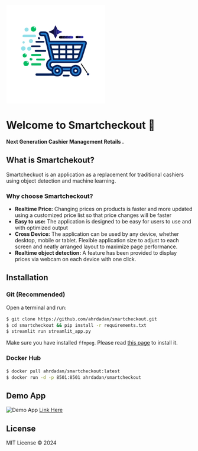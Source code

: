 ![test](/static/logo200.svg)

# Welcome to Smartcheckout 👋

**Next Generation Cashier Management Retails .**

## What is Smartchekout?

Smartcheckuot is an application as a replacement for traditional cashiers using object detection and machine learning.

### Why choose Smartcheckout?

- **Realtime Price:** Changing prices on products is faster and more updated using a customized price list so that price changes will be faster
- **Easy to use:** The application is designed to be easy for users to use and with optimized output
- **Cross Device:** The application can be used by any device, whether desktop, mobile or tablet. Flexible application size to adjust to each screen and neatly arranged layout to maximize page performance.
- **Realtime object detection:** A feature has been provided to display prices via webcam on each device with one click.

## Installation

### Git (Recommended)

Open a terminal and run:

```bash
$ git clone https://github.com/ahrdadan/smartcheckout.git
$ cd smartcheckout && pip install -r requirements.txt
$ streamlit run streamlit_app.py
```

Make sure you have installed `ffmpeg`. Please read [this page](https://ffmpeg.org/download.html) to install it.

### Docker Hub

```bash
$ docker pull ahrdadan/smartcheckout:latest
$ docker run -d -p 8501:8501 ahrdadan/smartcheckout
```

## Demo App

![Demo App](https://s12.gifyu.com/images/SYFiA.gif)
[Link Here](https://s12.gifyu.com/images/SYFiA.gif)

## License

MIT License © 2024
